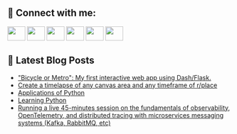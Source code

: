 ## 🔎 Connect with me:
[<img height="32" width="40" src="https://cdn.jsdelivr.net/npm/simple-icons@v5/icons/telegram.svg" />](https://t.me/bullbesh)
[<img height="32" width="40" src="https://cdn.jsdelivr.net/npm/simple-icons@v5/icons/vk.svg" />](https://vk.com/bullbesh)
[<img height="32" width="40" src="https://cdn.jsdelivr.net/npm/simple-icons@v5/icons/twitter.svg" />](https://twitter.com/bullbesh1)
[<img height="32" width="40" src="https://cdn.jsdelivr.net/npm/simple-icons@v5/icons/instagram.svg" />](https://www.instagram.com/bullbesh)
[<img height="32" width="40" src="https://cdn.jsdelivr.net/npm/simple-icons@v5/icons/reddit.svg" />](https://www.reddit.com/user/bullbesh)
[<img height="32" width="40" src="https://cdn.jsdelivr.net/npm/simple-icons@v5/icons/youtube.svg" />](https://www.youtube.com/channel/UCtfjRs6uzgq5mfm8S06WTcg)

## 📕 Latest Blog Posts
<!-- BLOG-POST-LIST:START -->
- [&quot;Bicycle or Metro&quot;: My first interactive web app using Dash/Flask.](https://www.reddit.com/r/Python/comments/tx4xj4/bicycle_or_metro_my_first_interactive_web_app/)
- [Create a timelapse of any canvas area and any timeframe of r/place](https://www.reddit.com/r/Python/comments/tx3x67/create_a_timelapse_of_any_canvas_area_and_any/)
- [Applications of Python](https://www.reddit.com/r/Python/comments/tx0enu/applications_of_python/)
- [Learning Python](https://www.reddit.com/r/Python/comments/tx0cns/learning_python/)
- [Running a live 45-minutes session on the fundamentals of observability, OpenTelemetry, and distributed tracing with microservices messaging systems &lpar;Kafka, RabbitMQ, etc&rpar;](https://www.reddit.com/r/Python/comments/tx097t/running_a_live_45minutes_session_on_the/)
<!-- BLOG-POST-LIST:END -->
